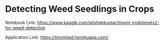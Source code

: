 # Detecting Weed Seedlings in Crops

Notebook Link: https://www.kaggle.com/atishekkumar/tinyml-mobilenetv2-for-weed-detection

Application Link: https://tinymlwd.herokuapp.com/

